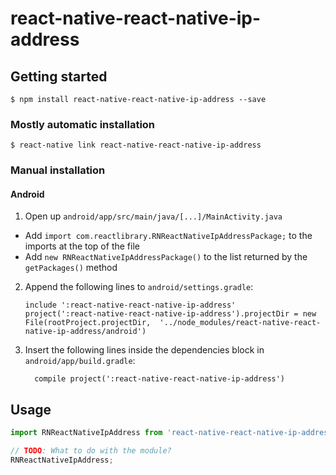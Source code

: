 
# react-native-react-native-ip-address

## Getting started

`$ npm install react-native-react-native-ip-address --save`

### Mostly automatic installation

`$ react-native link react-native-react-native-ip-address`

### Manual installation


#### Android

1. Open up `android/app/src/main/java/[...]/MainActivity.java`
  - Add `import com.reactlibrary.RNReactNativeIpAddressPackage;` to the imports at the top of the file
  - Add `new RNReactNativeIpAddressPackage()` to the list returned by the `getPackages()` method
2. Append the following lines to `android/settings.gradle`:
  	```
  	include ':react-native-react-native-ip-address'
  	project(':react-native-react-native-ip-address').projectDir = new File(rootProject.projectDir, 	'../node_modules/react-native-react-native-ip-address/android')
  	```
3. Insert the following lines inside the dependencies block in `android/app/build.gradle`:
  	```
      compile project(':react-native-react-native-ip-address')
  	```


## Usage
```javascript
import RNReactNativeIpAddress from 'react-native-react-native-ip-address';

// TODO: What to do with the module?
RNReactNativeIpAddress;
```
  